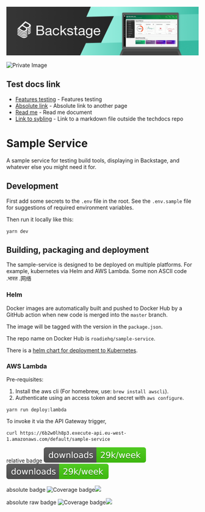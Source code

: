 ![relative-image](docs/assets/headline.png)

![Private Image](https://github.com/sblausten/sample-service-sam-2/blob/main/techdocs/aws-cowbell-prod/docs/assets/headline.png)

## Test docs link
- [Features testing](docs/feature-testing.md) - Features testing
- [Absolute link](https://roadie.roadie.so/docs/default/Component/sample-service-2/feature-testing/) - Absolute link to another page
- [Read me](README.md) - Read me document
- [Link to sybling](./LINK_ME.md) - Link to a markdown file outside the techdocs repo



# Sample Service

A sample service for testing build tools, displaying in Backstage, and whatever
else you might need it for.

## Development

First add some secrets to the `.env` file in the root. See the `.env.sample` file for suggestions
of required environment variables.

Then run it locally like this:

```
yarn dev
```

## Building, packaging and deployment

The sample-service is designed to be deployed on multiple platforms. For example,
kubernetes via Helm and AWS Lambda.
Some non ASCII code .भारत .网络

### Helm

Docker images are automatically built and pushed to Docker Hub by a GitHub action when
new code is merged into the `master` branch.

The image will be tagged with the version in the `package.json`.

The repo name on Docker Hub is `roadiehq/sample-service`.

There is a [helm chart for deployment to Kubernetes](https://github.com/RoadieHQ/helm-charts/tree/master/sample-service).

### AWS Lambda

Pre-requisites:

 1. Install the aws cli (For homebrew, use: `brew install awscli`).
 2. Authenticate using an access token and secret with `aws configure`.

```shell
yarn run deploy:lambda
```

To invoke it via the API Gateway trigger,

```shell
curl https://6b2w0lh8p3.execute-api.eu-west-1.amazonaws.com/default/sample-service
```

relative badge
![Coverage badge](./docs/assets/coverage.svg)<img src="./docs/assets/coverage.svg">

absolute badge
![Coverage badge](https://github.com/sblausten/sample-service/blob/main/docs/assets/coverage.svg)<img src="https://github.com/sblausten/sample-service/blob/main/docs/assets/coverage.svg">

absolute raw badge
![Coverage badge](https://raw.github.com/sblausten/sample-service/main/docs/assets/coverage.svg)<img src="https://raw.github.com/sblausten/sample-service/main/docs/assets/coverage.svg">
